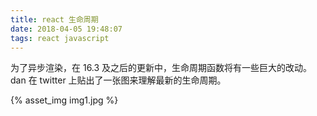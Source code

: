 ```yaml
---
title: react 生命周期
date: 2018-04-05 19:48:07
tags: react javascript
---
```


为了异步渲染，在 16.3 及之后的更新中，生命周期函数将有一些巨大的改动。  
dan 在 twitter 上贴出了一张图来理解最新的生命周期。

<!-- more -->

{% asset_img img1.jpg %}
